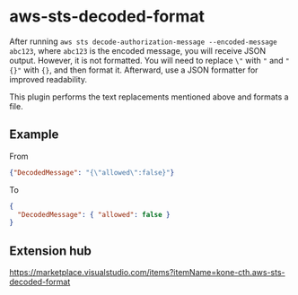 # aws-sts-decoded-format

After running `aws sts decode-authorization-message --encoded-message abc123`, where `abc123` is the encoded message, you will receive JSON output. However, it is not formatted. You will need to replace `\"` with `"` and `"{}"` with `{}`, and then format it. Afterward, use a JSON formatter for improved readability.

This plugin performs the text replacements mentioned above and formats a file.

## Example

From

```json
{"DecodedMessage": "{\"allowed\":false}"}
```

To

```json
{
  "DecodedMessage": { "allowed": false }
}
```

## Extension hub

<https://marketplace.visualstudio.com/items?itemName=kone-cth.aws-sts-decoded-format>
